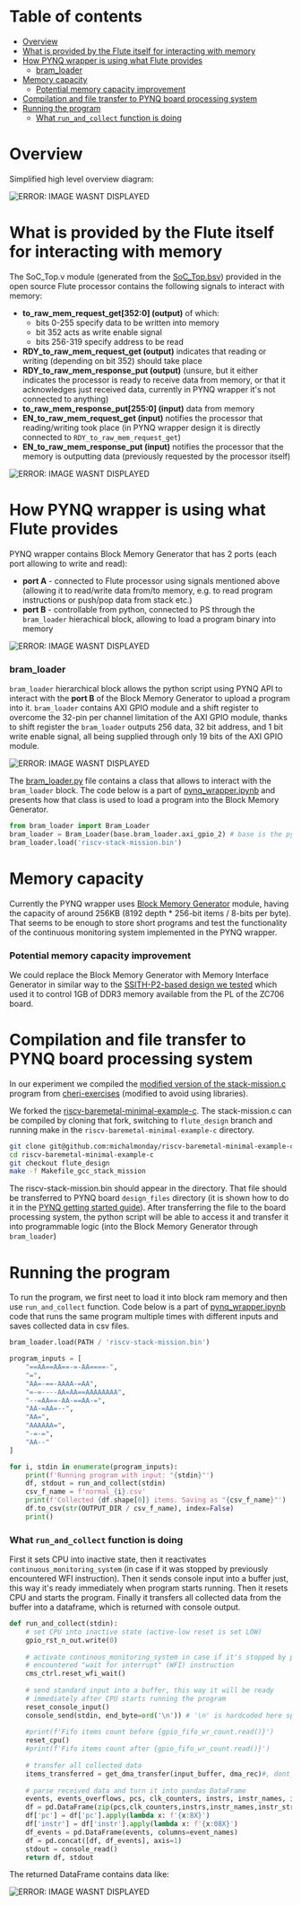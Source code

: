 # Table of contents
- [Overview](#overview)
- [What is provided by the Flute itself for interacting with memory](#what-is-provided-by-the-flute-itself-for-interacting-with-memory)
- [How PYNQ wrapper is using what Flute provides](#how-pynq-wrapper-is-using-what-flute-provides)
    - [bram\_loader](#bram_loader)
- [Memory capacity](#memory-capacity)
    - [Potential memory capacity improvement](#potential-memory-capacity-improvement)
- [Compilation and file transfer to PYNQ board processing system](#compilation-and-file-transfer-to-pynq-board-processing-system)
- [Running the program](#running-the-program)
    - [What `run_and_collect` function is doing](#what-run_and_collect-function-is-doing)

# Overview
Simplified high level overview diagram: 

<img alt="ERROR: IMAGE WASNT DISPLAYED" src="../images/bram_high_level.png" />

# What is provided by the Flute itself for interacting with memory
The SoC_Top.v module (generated from the [SoC_Top.bsv](https://github.com/bluespec/Flute/blob/master/src_Testbench/SoC/SoC_Top.bsv)) provided in the open source Flute processor contains the following signals to interact with memory:
* **to_raw_mem_request_get[352:0] (output)** of which:
  * bits 0-255 specify data to be written into memory
  * bit 352 acts as write enable signal
  * bits 256-319 specify address to be read
* **RDY_to_raw_mem_request_get (output)** indicates that reading or writing (depending on bit 352) should take place
* **RDY_to_raw_mem_response_put (output)** (unsure, but it either indicates the processor is ready to receive data from memory, or that it acknowledges just received data, currently in PYNQ wrapper it's not connected to anything)
* **to_raw_mem_response_put[255:0] (input)** data from memory
* **EN_to_raw_mem_request_get (input)** notifies the processor that reading/writing took place (in PYNQ wrapper design it is directly connected to `RDY_to_raw_mem_request_get`)
* **EN_to_raw_mem_response_put (input)** notifies the processor that the memory is outputting data (previously requested by the processor itself)

<img alt="ERROR: IMAGE WASNT DISPLAYED" src="../images/memory_interface_flute.png" />


# How PYNQ wrapper is using what Flute provides
PYNQ wrapper contains Block Memory Generator that has 2 ports (each port allowing to write and read):
* **port A** - connected to Flute processor using signals mentioned above (allowing it to read/write data from/to memory, e.g. to read program instructions or push/pop data from stack etc.)
* **port B** - controllable from python, connected to PS through the `bram_loader` hierachical block, allowing to load a program binary into memory

<img alt="ERROR: IMAGE WASNT DISPLAYED" src="../images/bram_logic.png" />

### bram_loader
`bram_loader` hierarchical block allows the python script using PYNQ API to interact with the **port B** of the Block Memory Generator to upload a program into it. `bram_loader` contains AXI GPIO module and a shift register to overcome the 32-pin per channel limitation of the AXI GPIO module, thanks to shift register the `bram_loader` outputs 256 data, 32 bit address, and 1 bit write enable signal, all being supplied through only 19 bits of the AXI GPIO module.

<img alt="ERROR: IMAGE WASNT DISPLAYED" src="../images/bram_loader.png" />

The [bram_loader.py](../jupyter_notebooks/bram_loader.py) file contains a class that allows to interact with the `bram_loader` block. The code below is a part of [pynq_wrapper.ipynb](../jupyter_notebooks/pynq_wrapper.ipynb) and presents how that class is used to load a program into the Block Memory Generator.

```python
from bram_loader import Bram_Loader
bram_loader = Bram_Loader(base.bram_loader.axi_gpio_2) # base is the pynq Overlay
bram_loader.load('riscv-stack-mission.bin')
```

# Memory capacity
Currently the PYNQ wrapper uses [Block Memory Generator](https://www.xilinx.com/products/intellectual-property/block_memory_generator.html) module, having the capacity of around 256KB (8192 depth * 256-bit items / 8-bits per byte). That seems to be enough to store short programs and test the functionality of the continuous monitoring system implemented in the PYNQ wrapper.

### Potential memory capacity improvement
We could replace the Block Memory Generator with Memory Interface Generator in similar way to the [SSITH-P2-based design we tested](https://github.com/michalmonday/CheriBSD-on-minimal-hardware#block-design) which used it to control 1GB of DDR3 memory available from the PL of the ZC706 board.

# Compilation and file transfer to PYNQ board processing system
In our experiment we compiled the [modified version of the stack-mission.c](https://github.com/michalmonday/riscv-baremetal-minimal-example-c/blob/flute_design/stack-mission.c) program from [cheri-exercises](https://github.com/CTSRD-CHERI/cheri-exercises/blob/master/src/missions/uninitialized-stack-frame-control-flow/stack-mission.c) (modified to avoid using libraries).

We forked the [riscv-baremetal-minimal-example-c](https://github.com/michalmonday/riscv-baremetal-minimal-example-c/tree/flute_design). The stack-mission.c can be compiled by cloning that fork, switching to `flute_design` branch and running make in the `riscv-baremetal-minimal-example-c` directory.
```bash
git clone git@github.com:michalmonday/riscv-baremetal-minimal-example-c.git
cd riscv-baremetal-minimal-example-c
git checkout flute_design
make -f Makefile_gcc_stack_mission
```
The riscv-stack-mission.bin should appear in the directory. That file should be transferred to PYNQ board `design_files` directory (it is shown how to do it in the [PYNQ getting started guide](https://pynq.readthedocs.io/en/latest/getting_started/pynq_sdcard_getting_started.html#accessing-files-on-the-board)). After transferring the file to the board processing system, the python script will be able to access it and transfer it into programmable logic (into the Block Memory Generator through `bram_loader`)

# Running the program
To run the program, we first neet to load it into block ram memory and then use `run_and_collect` function. Code below is a part of [pynq_wrapper.ipynb](../jupyter_notebooks/pynq_wrapper.ipynb) code that runs the same program multiple times with different inputs and saves collected data in csv files.
```python
bram_loader.load(PATH / 'riscv-stack-mission.bin')

program_inputs = [
    "==AA==AA==-=-AA====-",
    "=",
    "AA=-==-AAAA-=AA",
    "=-=----AA=AA==AAAAAAAA",
    "--=AA==-AA-==AA-=",
    "AA-=AA=--",
    "AA=",
    "AAAAAA=",
    "-=-=",
    "AA--"
]

for i, stdin in enumerate(program_inputs):
    print(f'Running program with input: "{stdin}"')
    df, stdout = run_and_collect(stdin)
    csv_f_name = f'normal_{i}.csv'
    print(f'Collected {df.shape[0]} items. Saving as "{csv_f_name}"')
    df.to_csv(str(OUTPUT_DIR / csv_f_name), index=False)
    print()
```

### What `run_and_collect` function is doing
First it sets CPU into inactive state, then it reactivates `continuous_monitoring_system` (in case if it was stopped by previously encountered WFI instruction). Then it sends console input into a buffer just, this way it's ready immediately when program starts running. Then it resets CPU and starts the program. Finally it transfers all collected data from the buffer into a dataframe, which is returned with console output.

```python
def run_and_collect(stdin):
    # set CPU into inactive state (active-low reset is set LOW)
    gpio_rst_n_out.write(0)
    
    # activate continous_monitoring_system in case if it's stopped by previously 
    # encountered "wait for interrupt" (WFI) instruction
    cms_ctrl.reset_wfi_wait()
    
    # send standard input into a buffer, this way it will be ready
    # immediately after CPU starts running the program
    reset_console_input()
    console_send(stdin, end_byte=ord('\n')) # '\n' is hardcoded here specifically for "stack-mission.c" program
    
    #print(f'Fifo items count before {gpio_fifo_wr_count.read()}')
    reset_cpu()
    #print(f'Fifo items count after {gpio_fifo_wr_count.read()}')
    
    # transfer all collected data
    items_transferred = get_dma_transfer(input_buffer, dma_rec)#, dont_wait=True)
    
    # parse received data and turn it into pandas DataFrame
    events, events_overflows, pcs, clk_counters, instrs, instr_names, instr_strings = parse_last_dma_transfer(input_buffer, items_transferred)
    df = pd.DataFrame(zip(pcs,clk_counters,instrs,instr_names,instr_strings), columns=['pc','clk_counter','instr', 'instr_names', 'instr_strings'])    
    df['pc'] = df['pc'].apply(lambda x: f'{x:8X}')
    df['instr'] = df['instr'].apply(lambda x: f'{x:08X}')
    df_events = pd.DataFrame(events, columns=event_names)
    df = pd.concat([df, df_events], axis=1)
    stdout = console_read()
    return df, stdout
```

The returned DataFrame contains data like:

<img alt="ERROR: IMAGE WASNT DISPLAYED" src="../images/df.png" />